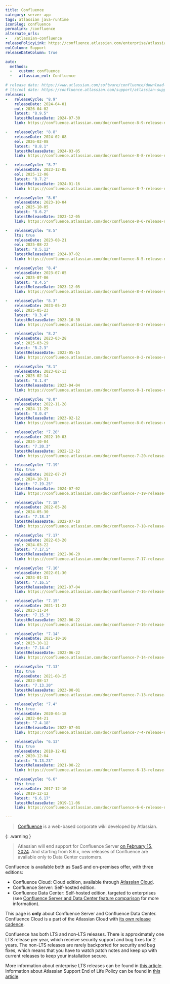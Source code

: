 ```yaml
---
title: Confluence
category: server-app
tags: atlassian java-runtime
iconSlug: confluence
permalink: /confluence
alternate_urls:
-   /atlassian-confluence
releasePolicyLink: https://confluence.atlassian.com/enterprise/atlassian-enterprise-releases-948227420.html#LongTermSupportreleases-Policyanddetails
eolColumn: Support
releaseDateColumn: true

auto:
  methods:
  -   custom: confluence
  -   atlassian_eol: Confluence

# release date: https://www.atlassian.com/software/confluence/download-archives
# lts/eol date: https://confluence.atlassian.com/support/atlassian-support-end-of-life-policy-201851003.html
releases:
-   releaseCycle: "8.9"
    releaseDate: 2024-04-01
    eol: 2026-04-02
    latest: "8.9.5"
    latestReleaseDate: 2024-07-30
    link: https://confluence.atlassian.com/doc/confluence-8-9-release-notes-1384120473.html

-   releaseCycle: "8.8"
    releaseDate: 2024-02-08
    eol: 2026-02-08
    latest: "8.8.1"
    latestReleaseDate: 2024-03-05
    link: https://confluence.atlassian.com/doc/confluence-8-8-release-notes-1346045267.html

-   releaseCycle: "8.7"
    releaseDate: 2023-12-05
    eol: 2025-12-06
    latest: "8.7.2"
    latestReleaseDate: 2024-01-16
    link: https://confluence.atlassian.com/doc/confluence-8-7-release-notes-1318391277.html

-   releaseCycle: "8.6"
    releaseDate: 2023-10-04
    eol: 2025-10-05
    latest: "8.6.2"
    latestReleaseDate: 2023-12-05
    link: https://confluence.atlassian.com/doc/confluence-8-6-release-notes-1289421595.html

-   releaseCycle: "8.5"
    lts: true
    releaseDate: 2023-08-21
    eol: 2025-08-22
    latest: "8.5.12"
    latestReleaseDate: 2024-07-02
    link: https://confluence.atlassian.com/doc/confluence-8-5-release-notes-1252010185.html

-   releaseCycle: "8.4"
    releaseDate: 2023-07-05
    eol: 2025-07-06
    latest: "8.4.5"
    latestReleaseDate: 2023-12-05
    link: https://confluence.atlassian.com/doc/confluence-8-4-release-notes-1251411547.html

-   releaseCycle: "8.3"
    releaseDate: 2023-05-22
    eol: 2025-05-23
    latest: "8.3.4"
    latestReleaseDate: 2023-10-30
    link: https://confluence.atlassian.com/doc/confluence-8-3-release-notes-1236928237.html

-   releaseCycle: "8.2"
    releaseDate: 2023-03-28
    eol: 2025-03-29
    latest: "8.2.3"
    latestReleaseDate: 2023-05-15
    link: https://confluence.atlassian.com/doc/confluence-8-2-release-notes-1216971744.html

-   releaseCycle: "8.1"
    releaseDate: 2023-02-13
    eol: 2025-02-14
    latest: "8.1.4"
    latestReleaseDate: 2023-04-04
    link: https://confluence.atlassian.com/doc/confluence-8-1-release-notes-1206791873.html

-   releaseCycle: "8.0"
    releaseDate: 2022-11-28
    eol: 2024-11-29
    latest: "8.0.4"
    latestReleaseDate: 2023-02-12
    link: https://confluence.atlassian.com/doc/confluence-8-0-release-notes-1127254402.html

-   releaseCycle: "7.20"
    releaseDate: 2022-10-03
    eol: 2024-10-04
    latest: "7.20.3"
    latestReleaseDate: 2022-12-12
    link: https://confluence.atlassian.com/doc/confluence-7-20-release-notes-1142251039.html

-   releaseCycle: "7.19"
    lts: true
    releaseDate: 2022-07-27
    eol: 2024-10-31
    latest: "7.19.25"
    latestReleaseDate: 2024-07-02
    link: https://confluence.atlassian.com/doc/confluence-7-19-release-notes-1141976784.html

-   releaseCycle: "7.18"
    releaseDate: 2022-05-28
    eol: 2024-05-30
    latest: "7.18.3"
    latestReleaseDate: 2022-07-10
    link: https://confluence.atlassian.com/doc/confluence-7-18-release-notes-1115677302.html

-   releaseCycle: "7.17"
    releaseDate: 2022-03-20
    eol: 2024-03-22
    latest: "7.17.5"
    latestReleaseDate: 2022-06-20
    link: https://confluence.atlassian.com/doc/confluence-7-17-release-notes-1108683391.html

-   releaseCycle: "7.16"
    releaseDate: 2022-01-30
    eol: 2024-01-31
    latest: "7.16.5"
    latestReleaseDate: 2022-07-04
    link: https://confluence.atlassian.com/doc/confluence-7-16-release-notes-1087527591.html

-   releaseCycle: "7.15"
    releaseDate: 2021-11-22
    eol: 2023-11-24
    latest: "7.15.3"
    latestReleaseDate: 2022-06-22
    link: https://confluence.atlassian.com/doc/confluence-7-16-release-notes-1087527591.html

-   releaseCycle: "7.14"
    releaseDate: 2021-10-10
    eol: 2023-10-12
    latest: "7.14.4"
    latestReleaseDate: 2022-06-22
    link: https://confluence.atlassian.com/doc/confluence-7-14-release-notes-1063176411.html

-   releaseCycle: "7.13"
    lts: true
    releaseDate: 2021-08-15
    eol: 2023-08-17
    latest: "7.13.20"
    latestReleaseDate: 2023-08-01
    link: https://confluence.atlassian.com/doc/confluence-7-13-release-notes-1044114085.html

-   releaseCycle: "7.4"
    lts: true
    releaseDate: 2020-04-18
    eol: 2022-04-21
    latest: "7.4.18"
    latestReleaseDate: 2022-07-03
    link: https://confluence.atlassian.com/doc/confluence-7-4-release-notes-994312218.html

-   releaseCycle: "6.13"
    lts: true
    releaseDate: 2018-12-02
    eol: 2020-12-04
    latest: "6.13.23"
    latestReleaseDate: 2021-08-22
    link: https://confluence.atlassian.com/doc/confluence-6-13-release-notes-959288785.html

-   releaseCycle: "6.6"
    lts: true
    releaseDate: 2017-12-10
    eol: 2019-12-12
    latest: "6.6.17"
    latestReleaseDate: 2019-11-06
    link: https://confluence.atlassian.com/doc/confluence-6-6-release-notes-940116151.html

---
```


> [Confluence](https://www.atlassian.com/software/confluence) is a web-based corporate wiki
> developed by Atlassian.

{: .warning }
> Atlassian will end support for Confluence Server [on February 15, 2024](https://www.atlassian.com/migration/assess/journey-to-cloud).
> And starting from 8.6.x, new releases of Confluence are available only to Data Center customers.

Confluence is available both as SaaS and on-premises offer, with three editions:

- Confluence Cloud: Cloud edition, available through [Atlassian Cloud](https://www.atlassian.com/licensing/cloud).
- Confluence Server: Self-hosted edition.
- Confluence Data Center: Self-hosted edition, targeted to enterprises (see [Confluence Server and Data
  Center feature comparison](https://confluence.atlassian.com/conf85/confluence-server-and-data-center-feature-comparison-1283361452.html)
  for more information).

This page is **only** about Confluence Server and Confluence Data Center. Confluence Cloud is a
part of the Atlassian Cloud with [its own release cadence](https://confluence.atlassian.com/cloud/blog).

Confluence has both LTS and non-LTS releases. There is approximately one LTS release per year,
which receive security support and bug fixes for 2 years. The non-LTS releases are rarely
backported for security and bug fixes, which means that you have to watch patch notes and keep up
with current releases to keep your installation secure.

More information about enterprise LTS releases can be found in
[this article](https://www.atlassian.com/blog/enterprise/introducing-enterprise-releases).
Information about Atlassian Support End of Life Policy can be found in
[this article](https://confluence.atlassian.com/support/atlassian-support-end-of-life-policy-201851003.html).

